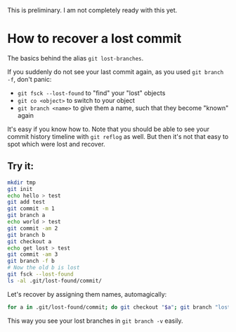 This is preliminary.  I am not completely ready with this yet.

How to recover a lost commit
============================

The basics behind the alias `git lost-branches`.

If you suddenly do not see your last commit again, as you used `git branch -f`, don't panic:

- `git fsck --lost-found` to "find" your "lost" objects
- `git co <object>` to switch to your object
- `git branch <name>` to give them a name, such that they become "known" again

It's easy if you know how to.  Note that you should be able to see your commit history timeline with `git reflog` as well.  But then it's not that easy to spot which were lost and recover.


Try it:
-------

```bash
mkdir tmp
git init
echo hello > test
git add test
git commit -m 1
git branch a
echo world > test
git commit -am 2
git branch b
git checkout a
echo get lost > test
git commit -am 3
git branch -f b
# Now the old b is lost
git fsck --lost-found
ls -al .git/lost-found/commit/
```

Let's recover by assigning them names, automagically:

```bash
for a in .git/lost-found/commit; do git checkout "$a"; git branch "lost-`basename "$a"`"; done
```

This way you see your lost branches in `git branch -v` easily.


